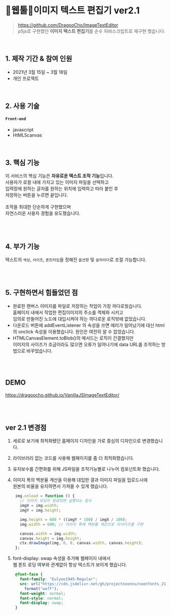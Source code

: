 # 🔹웹툴🔹이미지 텍스트 편집기 ver2.1

>https://github.com/DragooCho/ImageTextEditor        
 p5js로 구현했던 **이미지 텍스트 편집기**를 순수 자바스크립트로 재구현 했습니다.

<br />

## 1. 제작 기간 & 참여 인원
- 2021년 3월 15일 ~ 3월 18일
- 개인 프로젝트

<br />

## 2. 사용 기술
#### `Front-end`
  - javascript 
  - HtML5canvas

<br />

## 3. 핵심 기능
이 서비스의 핵심 기능은 **자유로운 텍스트 조작 기능**입니다.  
사용자가 로컬 내에 가지고 있는 이미지 파일을 선택하고        
입력창에 원하는 글자를 원하는 위치에 입력하고 따라 붙인 후        
저장하는 버튼을 누르면 끝입니다.         
<br />
조작을 최대한 단순하게 구현했으며    
자연스러운 사용자 경험을 유도했습니다.

<br />
<br />

## 4. 부가 기능

텍스트의 `색상`, `사이즈`, `폰트타입`을 정해진 `옵션창` 및 `슬라이더`로 조절 가능합니다.

<br />
<br />


## 5. 구현하면서 힘들었던 점
       
- 완료한 캔버스 이미지를 파일로 저장하는 작업이 가장 까다로웠습니다.         
  홈페이지 내에서 작업한 편집이미지의 주소를 겍체화 시키고       
  임의로 만들어진 노드에 대입시켜야 하는 까다로운 로직밖에 없었습니다.         
- 다운로드 버튼에 addEventListener 의 속성을 쓰면 에러가 일어났기에
  대신 html의 onclick 속성을 이용했습니다. 원인은 여전히 알 수 없었습니다. 
- HTMLCanvasElement.toBlob()의 메서드는 로직이 간결했지만       
  이미지의 사이즈가 조금이라도 많으면 오류가 일어나기에 data URL를 조작하는 방법으로 바꾸었습니다.

<br />
<br />

## DEMO
https://dragoocho.github.io/VanillaJSImageTextEditor/

<br />
<br />

## ver 2.1 변경점

1. 세로로 보기에 최적화됐던 홈페이지 디자인을 가로 중심의 디자인으로 변경했습니다.
2. 라이브러리 없는 코드를 사용해 웹패이지를 좀 더 최적화했습니다.
3. 유지보수를 간편화를 위해 JS파일을 조작기능별로 나누어 컴포넌트화 했습니다. 
4. 이미지 폭의 백분율 계산을 이용해 대입한 결과 이미지 파일을 업로드시에  
   원본의 비율을 유지하면서 가져올 수 있게 했습니다.
   ``` js
    img.onload = function () { 
      // 이미지 로딩이 완료되면 실행되는 함수
      imgX = img.width;
      imgY = img.height;

      img.height = 600 * ((imgY * 100) / imgX / 100); 
      img.width = 600; // 이미지 폭에 백분율 계산으로 리사이즈를 구현

      canvas.width = img.width;
      canvas.height = img.height;
      ctx.drawImage(img, 0, 0, canvas.width, canvas.height);
    };
   ```


5. font-display: swap 속성을 추가해 웹페이지 내에서   
   웹 폰트 로딩 여부와 관계없이 항상 텍스트가 보이게 했습니다. 
   ``` css
    @font-face {
      font-family: "Eulyoo1945-Regular";
      src: url("https://cdn.jsdelivr.net/gh/projectnoonnu/noonfonts_2102-01@1.0/Eulyoo1945-Regular.woff")
        format("woff");
      font-weight: normal;
      font-style: normal;
      font-display: swap;
    }

 

 

